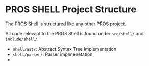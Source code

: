 # PROS SHELL Project Structure

The PROS Shell is structured like any other PROS project. 

All code relevant to the PROS Shell is found under `src/shell/` and `include/shell/`.

- `shell/ast/`: Abstract Syntax Tree Implementation
- `shell/parser/`: Parser implmenetation
- 